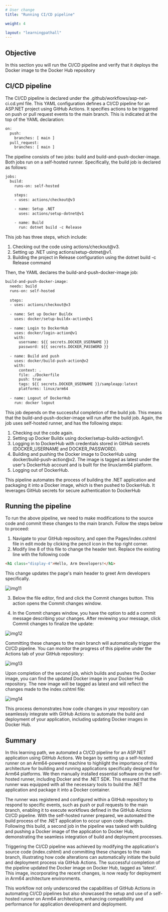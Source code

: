 ```yaml
---
# User change
title: "Running CI/CD pipeline"

weight: 4

layout: "learningpathall"
---
```


## Objective
In this section you will run the CI/CD pipeline and verify that it deploys the Docker image to the Docker Hub repository

## CI/CD pipeline
The CI/CD pipeline is declared under the .github/workflows/asp-net-ci.cd.yml file. This YAML configuration defines a CI/CD pipeline for an ASP.NET project using GitHub Actions. It specifies actions to be triggered on push or pull request events to the main branch. This is indicated at the top of the YAML declaration:
```XML
on:
  push:
    branches: [ main ]
  pull_request:
    branches: [ main ]
```

The pipeline consists of two jobs: build and build-and-push-docker-image. Both jobs run on a self-hosted runner. Specifically, the build job is declared as follows:

```XML
jobs:
  build:
    runs-on: self-hosted

    steps:
    - uses: actions/checkout@v3

    - name: Setup .NET
      uses: actions/setup-dotnet@v1      
   
    - name: Build
      run: dotnet build -c Release
```

This job has three steps, which include:
1. Checking out the code using actions/checkout@v3.
2. Setting up .NET using actions/setup-dotnet@v1.
3. Building the project in Release configuration using the dotnet build -c Release command

Then, the YAML declares the build-and-push-docker-image job:
```XML
build-and-push-docker-image:
  needs: build
  runs-on: self-hosted
    
  steps:
  - uses: actions/checkout@v3
        
  - name: Set up Docker Buildx
    uses: docker/setup-buildx-action@v1
    
  - name: Login to DockerHub
    uses: docker/login-action@v1
    with:
      username: ${{ secrets.DOCKER_USERNAME }}
      password: ${{ secrets.DOCKER_PASSWORD }}
    
  - name: Build and push
    uses: docker/build-push-action@v2
    with:
      context: .
      file: ./Dockerfile
      push: true
      tags: ${{ secrets.DOCKER_USERNAME }}/sampleapp:latest
      platforms: linux/arm64
    
  - name: Logout of DockerHub
    run: docker logout
``` 

This job depends on the successful completion of the build job. This means that the build-and-push-docker-image will run after the build job. Again, the job uses self-hosted runner, and has the following steps:
1. Checking out the code again.
2. Setting up Docker Buildx using docker/setup-buildx-action@v1.
3. Logging in to DockerHub with credentials stored in GitHub secrets (DOCKER_USERNAME and DOCKER_PASSWORD).
4. Building and pushing the Docker image to DockerHub using docker/build-push-action@v2. The image is tagged as latest under the user's DockerHub account and is built for the linux/arm64 platform.
5. Logging out of DockerHub.

This pipeline automates the process of building the .NET application and packaging it into a Docker image, which is then pushed to DockerHub. It leverages GitHub secrets for secure authentication to DockerHub

## Running the pipeline
To run the above pipeline, we need to make modifications to the source code and commit these changes to the main branch. Follow the steps below to proceed:
1. Navigate to your GitHub repository, and open the Pages/index.cshtml file in edit mode by clicking the pencil icon in the top right corner.
2. Modify line 8 of this file to change the header text. Replace the existing line with the following code
```HTML
<h1 class="display-4">Hello, Arm Developers!</h1>
```

This change updates the page's main header to greet Arm developers specifically.

![img11](Figures/11.png)

3. Below the file editor, find and click the Commit changes button. This action opens the Commit changes window.

4. In the Commit changes window, you have the option to add a commit message describing your changes. After reviewing your message, click Commit changes to finalize the update:

![img12](Figures/12.png)

Committing these changes to the main branch will automatically trigger the CI/CD pipeline. You can monitor the progress of this pipeline under the Actions tab of your GitHub repository:

![img13](Figures/13.png)

Upon completion of the second job, which builds and pushes the Docker image, you can find the updated Docker image in your Docker Hub repository. The new image will be tagged as latest and will reflect the changes made to the index.cshtml file:

![img14](Figures/14.png)

This process demonstrates how code changes in your repository can seamlessly integrate with GitHub Actions to automate the build and deployment of your application, including updating Docker images in Docker Hub.

## Summary
In this learning path, we automated a CI/CD pipeline for an ASP.NET application using GitHub Actions. We began by setting up a self-hosted runner on an Arm64-powered machine to highlight the importance of this architecture for building and running applications specifically designed for Arm64 platforms. We then manually installed essential software on the self-hosted runner, including Docker and the .NET SDK. This ensured that the runner was equipped with all the necessary tools to build the .NET application and package it into a Docker container.

The runner was registered and configured within a GitHub repository to respond to specific events, such as push or pull requests to the main branch, enabling it to execute workflows defined in the GitHub Actions CI/CD pipeline. With the self-hosted runner prepared, we automated the build process of the .NET application to occur upon code changes. Following this build, a second job in the pipeline was tasked with building and pushing a Docker image of the application to Docker Hub, demonstrating the seamless integration of build and deployment processes.

Triggering the CI/CD pipeline was achieved by modifying the application's source code (index.cshtml) and committing these changes to the main branch, illustrating how code alterations can automatically initiate the build and deployment process via GitHub Actions. The successful completion of the pipeline updated the Docker image on Docker Hub, tagged as 'latest'. This image, incorporating the recent changes, is now ready for deployment in Arm64 architecture environments.

This workflow not only underscored the capabilities of GitHub Actions in automating CI/CD pipelines but also showcased the setup and use of a self-hosted runner on Arm64 architecture, enhancing compatibility and performance for application development and deployment.
